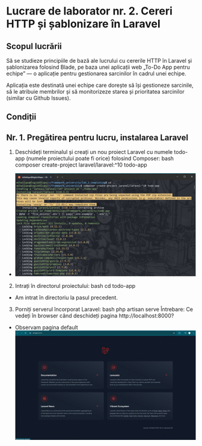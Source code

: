 # Lucrare de laborator nr. 2. Cereri HTTP și șablonizare în Laravel

## Scopul lucrării

Să se studieze principiile de bază ale lucrului cu cererile HTTP în Laravel și șablonizarea folosind Blade, pe baza unei aplicații web „To-Do App pentru echipe” — o aplicație pentru gestionarea sarcinilor în cadrul unei echipe.

Aplicația este destinată unei echipe care dorește să își gestioneze sarcinile, să le atribuie membrilor și să monitorizeze starea și prioritatea sarcinilor (similar cu Github Issues).

## Condiții

## Nr. 1. Pregătirea pentru lucru, instalarea Laravel

1. Deschideți terminalul și creați un nou proiect Laravel cu numele todo-app (numele proiectului poate fi orice) folosind Composer: bash composer create-project laravel/laravel:^10 todo-app

-   ![Creare proiect.](image.png)

2. Intrați în directorul proiectului: bash cd todo-app

-   Am intrat în directoriu la pasul precedent.

3. Porniți serverul încorporat Laravel: bash php artisan serve Întrebare: Ce vedeți în browser când deschideți pagina http://localhost:8000?

-   Observam pagina default ![Pagina defaul a laravel](image-1.png)
